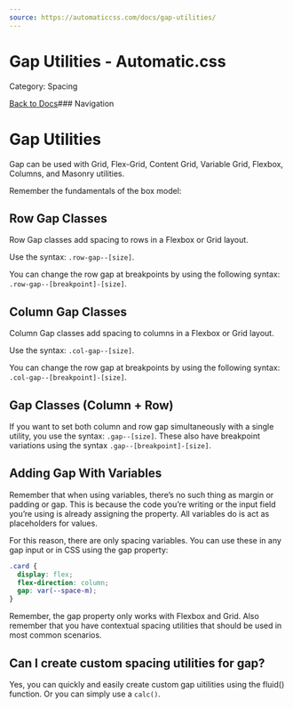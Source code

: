 ```yaml
---
source: https://automaticcss.com/docs/gap-utilities/
---
```


# Gap Utilities - Automatic.css

Category: Spacing

[Back to Docs](https://automaticcss.com/docs)### Navigation

# Gap Utilities

Gap can be used with Grid, Flex-Grid, Content Grid, Variable Grid, Flexbox, Columns, and Masonry utilities.

Remember the fundamentals of the box model:

## Row Gap Classes

Row Gap classes add spacing to rows in a Flexbox or Grid layout.

Use the syntax: `.row-gap--[size]`.

You can change the row gap at breakpoints by using the following syntax: `.row-gap--[breakpoint]-[size]`.

## Column Gap Classes

Column Gap classes add spacing to columns in a Flexbox or Grid layout.

Use the syntax: `.col-gap--[size]`.

You can change the row gap at breakpoints by using the following syntax: `.col-gap--[breakpoint]-[size]`.

## Gap Classes (Column + Row)

If you want to set both column and row gap simultaneously with a single utility, you use the syntax: `.gap--[size]`. These also have breakpoint variations using the syntax `.gap--[breakpoint]-[size]`.

## Adding Gap With Variables

Remember that when using variables, there’s no such thing as margin or padding or gap. This is because the code you’re writing or the input field you’re using is already assigning the property. All variables do is act as placeholders for values.

For this reason, there are only spacing variables. You can use these in any gap input or in CSS using the gap property:

```css
.card {
  display: flex;
  flex-direction: column;
  gap: var(--space-m);
}
```

Remember, the gap property only works with Flexbox and Grid. Also remember that you have contextual spacing utilities that should be used in most common scenarios.

## Can I create custom spacing utilities for gap?

Yes, you can quickly and easily create custom gap uitilities using the fluid() function. Or you can simply use a `calc()`.

